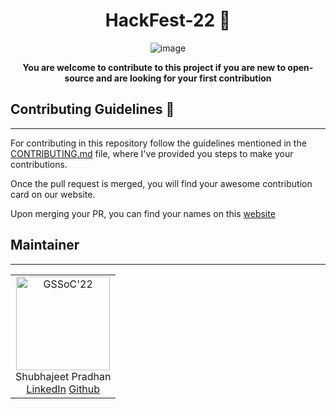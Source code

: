<div align='center'>

# HackFest-22 🎉
![image](https://user-images.githubusercontent.com/70385488/192114009-0830321a-d227-4a4d-8411-6c03b54d7ce6.png)

</div>
<p align='center'> <b>You are welcome to contribute to this project if you are new to open-source and are looking for your first contribution </b> <p>

## Contributing Guidelines 📝
---

For contributing in this repository follow the guidelines mentioned in the [CONTRIBUTING.md](https://github.com/shubhajeet1207/HackFest-22/CONTRIBUTING_GUIDELINES.md) file, where I've provided you steps to make your contributions.

Once the pull request is merged, you will find your awesome contribution card on our website.

Upon merging your PR, you can find your names on this [website](https://hacktoberfest22.netlify.app)

## Maintainer
---
<table>
  <tr>
    <td align="center">
      <img src="https://avatars.githubusercontent.com/u/76960580?v=4" width="150px" alt="GSSoC'22" />
      <br/>
      Shubhajeet Pradhan
      <br/>
      <a href="https://www.linkedin.com/in/shubhajeet-pradhan-b7747a156/">LinkedIn</a>
      <a href="https://github.com/varunKTshubhajeet1207">Github</a>
    </td> 
  </tr>
</table>

